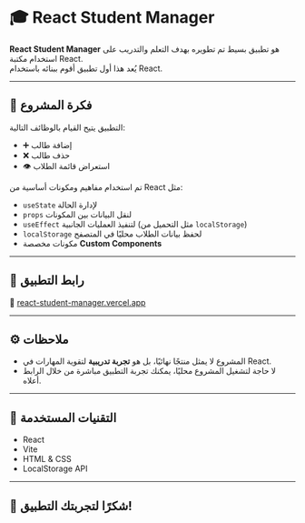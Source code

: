# 🎓 React Student Manager

**React Student Manager** هو تطبيق بسيط تم تطويره بهدف التعلم والتدريب على استخدام مكتبة React.  
يُعد هذا أول تطبيق أقوم ببنائه باستخدام React.

---

## 🌟 فكرة المشروع

التطبيق يتيح القيام بالوظائف التالية:

- ➕ إضافة طالب
- ❌ حذف طالب
- 👁️ استعراض قائمة الطلاب

تم استخدام مفاهيم ومكونات أساسية من React مثل:

- `useState` لإدارة الحالة
- `props` لنقل البيانات بين المكونات
- `useEffect` لتنفيذ العمليات الجانبية (مثل التحميل من `localStorage`)
- `localStorage` لحفظ بيانات الطلاب محليًا في المتصفح
- مكونات مخصصة **Custom Components**

---

## 🚀 رابط التطبيق

🔗 [react-student-manager.vercel.app](https://react-student-manager.vercel.app)

---

## ⚙️ ملاحظات

- المشروع لا يمثل منتجًا نهائيًا، بل هو **تجربة تدريبية** لتقوية المهارات في React.
- لا حاجة لتشغيل المشروع محليًا، يمكنك تجربة التطبيق مباشرة من خلال الرابط أعلاه.

---

## 📁 التقنيات المستخدمة

- React
- Vite
- HTML & CSS
- LocalStorage API

---

## 🙌 شكرًا لتجربتك التطبيق!
